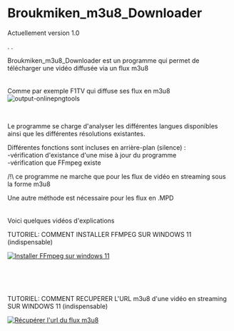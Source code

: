 # Broukmiken_m3u8_Downloader

Actuellement version 1.0


.
.
<br/>

Broukmiken_m3u8_Downloader est un programme qui permet de télécharger une vidéo diffusée via un flux m3u8
<br/><br/><br/>
Comme par exemple F1TV qui diffuse ses flux en m3u8  ![output-onlinepngtools](https://github.com/user-attachments/assets/0adb06b5-83b8-4566-b477-1aa99e383947)


<br/>

Le programme se charge d'analyser les différentes langues disponibles ainsi que les différentes résolutions existantes.


Différentes fonctions sont incluses en arrière-plan (silence) :
<br/>
-vérification d'existance d'une mise à jour du programme
<br/>
-vérification que FFmpeg existe


/!\ ce programme ne marche que pour les flux de vidéo en streaming sous la forme m3u8

Une autre méthode est nécessaire pour les flux en .MPD
<br/><br/><br/>
Voici quelques vidéos d'explications


TUTORIEL: COMMENT INSTALLER FFMPEG SUR WINDOWS 11 (indispensable)

[![Installer FFmpeg sur windows 11](https://img.youtube.com/vi/lHnszz5V0as/0.jpg)](https://www.youtube.com/watch?v=lHnszz5V0as "Installer FFmpeg sur windows 11")


<br/><br/><br/>


TUTORIEL: COMMENT RECUPERER L'URL m3u8 d'une vidéo en streaming SUR WINDOWS 11 (indispensable)

[![Récupérer l'url du flux m3u8](https://img.youtube.com/vi/Z5Ni5sVbq94/0.jpg)](https://www.youtube.com/watch?v=Z5Ni5sVbq94 "Récupérer l'url du flux m3u8")

<br/><br/><br/>








